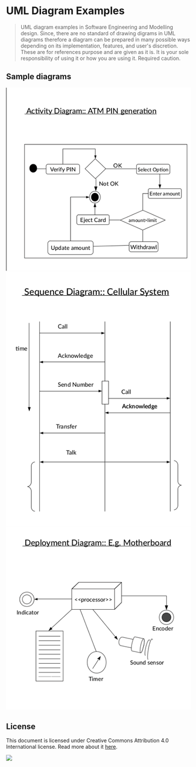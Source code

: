 # UML Diagram Examples
> UML diagram examples in Software Engineering and Modelling design. Since, there are no standard of drawing digrams in UML diagrams therefore a diagram can be prepared in many possible ways depending on its implementation, features, and user's discretion. These are for references purpose and are given as it is. It is your sole responsibility of using it or how you are using it. Required caution.

## Sample diagrams
![](./resources/showcase1.png)![](./resources/showcase2.png)![](./resources/showcase3.png)

## License 
This document is licensed under Creative Commons Attribution 4.0 International license. Read more about it [here](https://creativecommons.org/licenses/by/4.0/).

![](https://i.creativecommons.org/l/by-nc-sa/3.0/nl/88x31.png)
